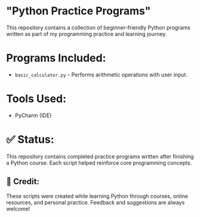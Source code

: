 # "Python Practice Programs"
This repository contains a collection of beginner-friendly Python programs written as part of my programming practice and learning journey.

# Programs Included:
- `basic_calculator.py` – Performs arithmetic operations with user input.

#  Tools Used:
- PyCharm (IDE)

# ✅ Status:
This repository contains completed practice programs written after finishing a Python course. Each script helped reinforce core programming concepts. 

## 🙌 Credit:
These scripts were created while learning Python through courses, online resources, and personal practice. Feedback and suggestions are always welcome!
